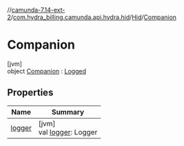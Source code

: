 //[camunda-7.14-ext-2](../../../../index.md)/[com.hydra_billing.camunda.api.hydra.hid](../../index.md)/[Hid](../index.md)/[Companion](index.md)

# Companion

[jvm]\
object [Companion](index.md) : [Logged](../../../com.hydra_billing.camunda.Logger/-logged/index.md)

## Properties

| Name | Summary |
|---|---|
| [logger](logger.md) | [jvm]<br>val [logger](logger.md): Logger |
